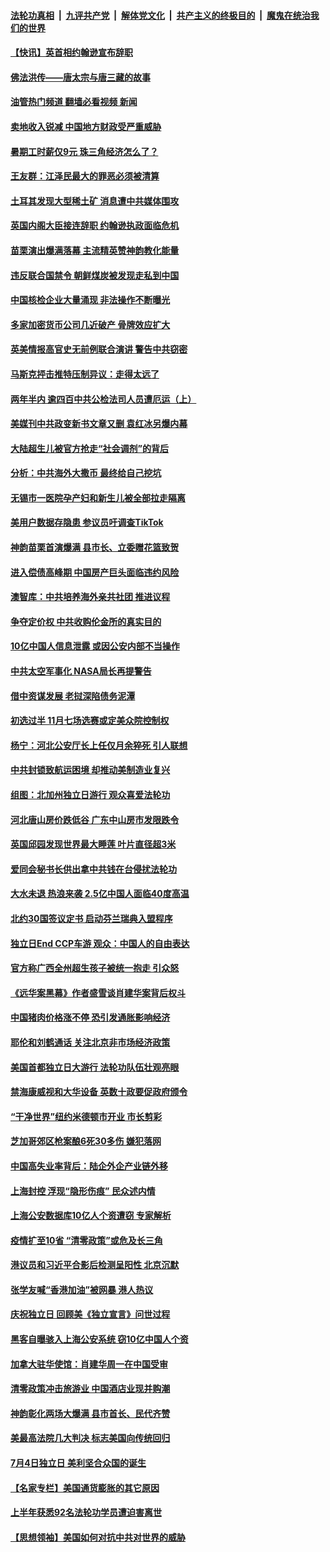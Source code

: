####  [法轮功真相](../../../../basic/blob/master/README.md?t=07072331) &nbsp;|&nbsp; [九评共产党](../../../../9ping.md/blob/master/README.md?t=07072331) &nbsp;|&nbsp; [解体党文化](../../../../jtdwh.md/blob/master/README.md?t=07072331)  &nbsp;|&nbsp; [共产主义的终极目的](../../../../gczydzjmd.md/blob/master/README.md?t=07072331) &nbsp;|&nbsp; [魔鬼在统治我们的世界](../../../../mgztzwmdsj.md/blob/master/README.md?t=07072331) 

#### [【快讯】英首相约翰逊宣布辞职](../pages/nf4514/n13775622.md?t=07072331) 

#### [佛法洪传——唐太宗与唐三藏的故事](../pages/nf4514/n13773192.md?t=07072331) 

#### [油管热门频道 翻墙必看视频 新闻](http://45.76.130.85:81/youtube.html?07072331)

#### [卖地收入锐减 中国地方财政受严重威胁](../pages/nf4514/n13775526.md?t=07072331) 

#### [暑期工时薪仅9元 珠三角经济怎么了？](../pages/nf4514/n13775457.md?t=07072331) 

#### [王友群：江泽民最大的罪恶必须被清算](../pages/nf4514/n13775167.md?t=07072331) 

#### [土耳其发现大型稀土矿 消息遭中共媒体围攻](../pages/nf4514/n13775425.md?t=07072331) 

#### [英国内阁大臣接连辞职 约翰逊执政面临危机](../pages/nf4514/n13775193.md?t=07072331) 

#### [苗栗演出爆满落幕 主流精英赞神韵教化能量](../pages/nf4514/n13775260.md?t=07072331) 

#### [违反联合国禁令 朝鲜煤炭被发现走私到中国](../pages/nf4514/n13775248.md?t=07072331) 

#### [中国核检企业大量涌现 非法操作不断曝光](../pages/nf4514/n13775207.md?t=07072331) 

#### [多家加密货币公司几近破产 骨牌效应扩大](../pages/nf4514/n13775137.md?t=07072331) 

#### [英美情报高官史无前例联合演讲 警告中共窃密](../pages/nf4514/n13775046.md?t=07072331) 

#### [马斯克抨击推特压制异议：走得太远了](../pages/nf4514/n13774952.md?t=07072331) 

#### [两年半内 逾四百中共公检法司人员遭厄运（上）](../pages/nf4514/n13767733.md?t=07072331) 

#### [美媒刊中共政变新书文章又删 袁红冰另爆内幕](../pages/nf4514/n13774840.md?t=07072331) 

#### [大陆超生儿被官方抢走“社会调剂”的背后](../pages/nf4514/n13774832.md?t=07072331) 

#### [分析：中共海外大撒币 最终给自己挖坑](../pages/nf4514/n13774335.md?t=07072331) 

#### [无锡市一医院孕产妇和新生儿被全部拉走隔离](../pages/nf4514/n13774701.md?t=07072331) 

#### [美用户数据存隐患 参议员吁调查TikTok](../pages/nf4514/n13774633.md?t=07072331) 

#### [神韵苗栗首演爆满 县市长、立委赠花篮致贺](../pages/nf4514/n13774377.md?t=07072331) 

#### [进入偿债高峰期 中国房产巨头面临违约风险](../pages/nf4514/n13774314.md?t=07072331) 

#### [澳智库：中共培养海外亲共社团 推进议程](../pages/nf4514/n13774482.md?t=07072331) 

#### [争夺定价权 中共收购伦金所的真实目的](../pages/nf4514/n13774609.md?t=07072331) 

#### [10亿中国人信息泄露 或因公安内部不当操作](../pages/nf4514/n13774417.md?t=07072331) 

#### [中共太空军事化 NASA局长再提警告](../pages/nf4514/n13774393.md?t=07072331) 

#### [借中资谋发展 老挝深陷债务泥潭](../pages/nf4514/n13774386.md?t=07072331) 

#### [初选过半 11月七场选赛或定美众院控制权](../pages/nf4514/n13774132.md?t=07072331) 

#### [杨宁：河北公安厅长上任仅月余猝死 引人联想](../pages/nf4514/n13774162.md?t=07072331) 

#### [中共封锁致航运困境 却推动美制造业复兴](../pages/nf4514/n13774161.md?t=07072331) 

#### [组图：北加州独立日游行 观众喜爱法轮功](../pages/nf4514/n13773826.md?t=07072331) 

#### [河北唐山房价跌低谷 广东中山房市发限跌令](../pages/nf4514/n13774050.md?t=07072331) 

#### [英国邱园发现世界最大睡莲 叶片直径超3米](../pages/nf4514/n13773888.md?t=07072331) 

#### [爱同会秘书长供出拿中共钱在台侵扰法轮功](../pages/nf4514/n13773953.md?t=07072331) 

#### [大水未退 热浪来袭 2.5亿中国人面临40度高温](../pages/nf4514/n13774061.md?t=07072331) 

#### [北约30国签议定书 启动芬兰瑞典入盟程序](../pages/nf4514/n13774090.md?t=07072331) 

#### [独立日End CCP车游 观众：中国人的自由表达](../pages/nf4514/n13773889.md?t=07072331) 

#### [官方称广西全州超生孩子被统一抱走 引众怒](../pages/nf4514/n13773980.md?t=07072331) 

#### [《远华案黑幕》作者盛雪谈肖建华案背后权斗](../pages/nf4514/n13773995.md?t=07072331) 

#### [中国猪肉价格涨不停 恐引发通胀影响经济](../pages/nf4514/n13773973.md?t=07072331) 

#### [耶伦和刘鹤通话 关注北京非市场经济政策](../pages/nf4514/n13773808.md?t=07072331) 

#### [美国首都独立日大游行 法轮功队伍壮观亮眼](../pages/nf4514/n13773555.md?t=07072331) 

#### [禁海康威视和大华设备 英数十政要促政府颁令](../pages/nf4514/n13773576.md?t=07072331) 

#### [“干净世界”纽约米德顿市开业 市长剪彩](../pages/nf4514/n13773472.md?t=07072331) 

#### [芝加哥郊区枪案酿6死30多伤 嫌犯落网](../pages/nf4514/n13773480.md?t=07072331) 

#### [中国高失业率背后：陆企外企产业链外移](../pages/nf4514/n13773429.md?t=07072331) 

#### [上海封控 浮现“隐形伤痕” 民众述内情](../pages/nf4514/n13773324.md?t=07072331) 

#### [上海公安数据库10亿人个资遭窃 专家解析](../pages/nf4514/n13773437.md?t=07072331) 

#### [疫情扩至10省 “清零政策”或危及长三角](../pages/nf4514/n13773328.md?t=07072331) 

#### [港议员和习近平合影后检测呈阳性 北京沉默](../pages/nf4514/n13773479.md?t=07072331) 

#### [张学友喊“香港加油”被网暴 港人热议](../pages/nf4514/n13773082.md?t=07072331) 

#### [庆祝独立日 回顾美《独立宣言》问世过程](../pages/nf4514/n13772894.md?t=07072331) 

#### [黑客自曝骇入上海公安系统 窃10亿中国人个资](../pages/nf4514/n13773395.md?t=07072331) 

#### [加拿大驻华使馆：肖建华周一在中国受审](../pages/nf4514/n13773185.md?t=07072331) 

#### [清零政策冲击旅游业 中国酒店业现并购潮](../pages/nf4514/n13773142.md?t=07072331) 

#### [神韵彰化两场大爆满 县市首长、民代齐赞](../pages/nf4514/n13773008.md?t=07072331) 

#### [美最高法院几大判决 标志美国向传统回归](../pages/nf4514/n13770968.md?t=07072331) 

#### [7月4日独立日 美利坚合众国的诞生](../pages/nf4514/n13772785.md?t=07072331) 

#### [【名家专栏】美国通货膨胀的其它原因](../pages/nf4514/n13772617.md?t=07072331) 

#### [上半年获悉92名法轮功学员遭迫害离世](../pages/nf4514/n13772701.md?t=07072331) 

#### [【思想领袖】美国如何对抗中共对世界的威胁](../pages/nf4514/n13751729.md?t=07072331) 

<img src='http://gfw-breaker.win/goodnews/indexes/nf4514.md' width='0px' height='0px'/>
